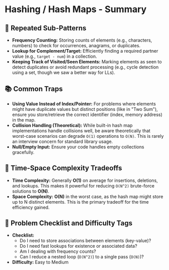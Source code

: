 # Hashing / Hash Maps - Summary

## 🔁 Repeated Sub-Patterns
* **Frequency Counting:** Storing counts of elements (e.g., characters, numbers) to check for occurrences, anagrams, or duplicates.
* **Lookup for Complement/Target:** Efficiently finding a required partner value (e.g., `target - num`) in a collection.
* **Keeping Track of Visited/Seen Elements:** Marking elements as seen to detect duplicates or avoid redundant processing (e.g., cycle detection using a set, though we saw a better way for LLs).

## 📚 Common Traps
* **Using Value Instead of Index/Pointer:** For problems where elements might have duplicate values but distinct positions (like in "Two Sum"), ensure you store/retrieve the correct identifier (index, memory address) in the map.
* **Collision Handling (Theoretical):** While built-in hash map implementations handle collisions well, be aware theoretically that worst-case scenarios can degrade `O(1)` operations to `O(N)`. This is rarely an interview concern for standard library usage.
* **Null/Empty Input:** Ensure your code handles empty collections gracefully.

## 🔁 Time-Space Complexity Tradeoffs
* **Time Complexity:** Generally **O(1)** on average for insertions, deletions, and lookups. This makes it powerful for reducing `O(N^2)` brute-force solutions to **O(N)**.
* **Space Complexity:** **O(N)** in the worst case, as the hash map might store up to N distinct elements. This is the primary tradeoff for the time efficiency gained.

## 📌 Problem Checklist and Difficulty Tags
* **Checklist:**
    * Do I need to store associations between elements (key-value)?
    * Do I need fast lookups for existence or associated data?
    * Am I dealing with frequency counts?
    * Can I reduce a nested loop (`O(N^2)`) to a single pass (`O(N)`)?
* **Difficulty:** Easy to Medium
